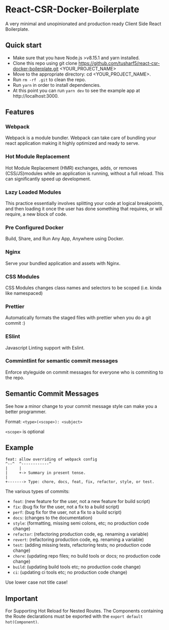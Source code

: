 # React-CSR-Docker-Boilerplate

A very minimal and unopinionated and production ready Client Side React Boilerplate.

## Quick start

- Make sure that you have Node.js >v8.15.1 and yarn installed.
- Clone this repo using git clone https://github.com/tusharf5/react-csr-docker-boilerplate.git <YOUR_PROJECT_NAME>
- Move to the appropriate directory: cd <YOUR_PROJECT_NAME>.
- Run `rm -rf .git` to clean the repo.
- Run `yarn` in order to install dependencies.
- At this point you can run `yarn dev` to see the example app at http://localhost:3000.

## Features

### Webpack

Webpack is a module bundler. Webpack can take care of bundling your react application making it highly optimized and ready to serve.

### Hot Module Replacement

Hot Module Replacement (HMR) exchanges, adds, or removes (CSS/JS)modules while an application is running, without a full reload. This can significantly speed up development.

### Lazy Loaded Modules

This practice essentially involves splitting your code at logical breakpoints, and then loading it once the user has done something that requires, or will require, a new block of code.

### Pre Configured Docker

Build, Share, and Run Any App, Anywhere using Docker.

### Nginx

Serve your bundled application and assets with Nginx.

### CSS Modules

CSS Modules changes class names and selectors to be scoped (i.e. kinda like namespaced)

### Prettier

Automatically formats the staged files with prettier when you do a git commit :)

### ESlint

Javascript Linting support with Eslint.

### Commintlint for semantic commit messages

Enforce styleguide on commit messages for everyone who is commiting to the repo.

## Semantic Commit Messages

See how a minor change to your commit message style can make you a better programmer.

Format: `<type>(<scope>): <subject>`

`<scope>` is optional

## Example

```
feat: allow overriding of webpack config
^--^  ^------------^
|     |
|     +-> Summary in present tense.
|
+-------> Type: chore, docs, feat, fix, refactor, style, or test.
```

The various types of commits:

- `feat`: (new feature for the user, not a new feature for build script)
- `fix`: (bug fix for the user, not a fix to a build script)
- `perf`: (bug fix for the user, not a fix to a build script)
- `docs`: (changes to the documentation)
- `style`: (formatting, missing semi colons, etc; no production code change)
- `refactor`: (refactoring production code, eg. renaming a variable)
- `revert`: (refactoring production code, eg. renaming a variable)
- `test`: (adding missing tests, refactoring tests; no production code change)
- `chore`: (updating repo files; no build tools or docs; no production code change)
- `build`: (updating build tools etc; no production code change)
- `ci`: (updating ci tools etc; no production code change)

Use lower case not title case!

## Important

For Supporting Hot Reload for Nested Routes. The Components containing the Route declarations must be exported with the `export default hot(Component)`.
